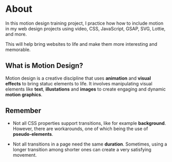 # About

In this motion design training project, I practice how how to include motion in my web design projects using video, CSS, JavaScript, GSAP, SVG, Lottie, and more.

This will help bring websites to life and make them more interesting and memorable.

## What is Motion Design?

Motion design is a creative discipline that uses **animation** and **visual effects** to bring statuc elements to life. It involves manipulating visual elements like **text**, **illustations** and **images** to create engaging and dynamic **motion graphics**.

## Remember

* Not all CSS properties support transitions, like for example **background**. However, there are workarounds, one of which being the use of **pseudo-elements**.

* Not all transitions in a page need the same **duration**. Sometimes, using a longer transition among shorter ones can create a very satisfying movement.